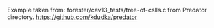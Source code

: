 Example taken from: forester/cav13_tests/tree-of-cslls.c from Predator 
directory. https://github.com/kdudka/predator
